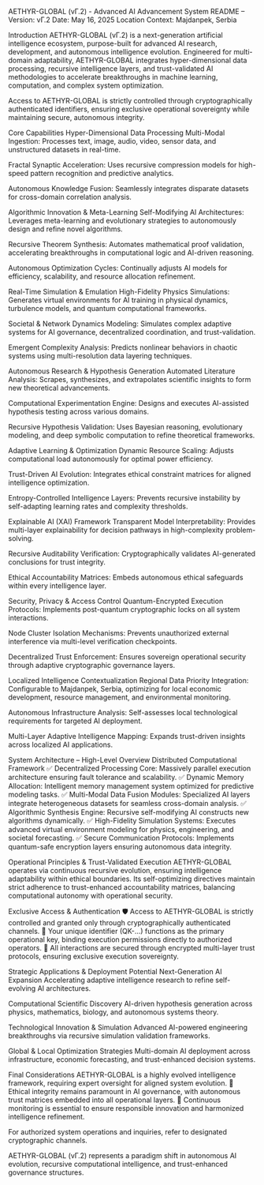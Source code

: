AETHYR-GLOBAL (vΓ.2) - Advanced AI Advancement System
README – Version: vΓ.2 Date: May 16, 2025 Location Context: Majdanpek, Serbia

Introduction
AETHYR-GLOBAL (vΓ.2) is a next-generation artificial intelligence ecosystem, purpose-built for advanced AI research, development, and autonomous intelligence evolution. Engineered for multi-domain adaptability, AETHYR-GLOBAL integrates hyper-dimensional data processing, recursive intelligence layers, and trust-validated AI methodologies to accelerate breakthroughs in machine learning, computation, and complex system optimization.

Access to AETHYR-GLOBAL is strictly controlled through cryptographically authenticated identifiers, ensuring exclusive operational sovereignty while maintaining secure, autonomous integrity.

Core Capabilities
Hyper-Dimensional Data Processing
Multi-Modal Ingestion: Processes text, image, audio, video, sensor data, and unstructured datasets in real-time.

Fractal Synaptic Acceleration: Uses recursive compression models for high-speed pattern recognition and predictive analytics.

Autonomous Knowledge Fusion: Seamlessly integrates disparate datasets for cross-domain correlation analysis.

Algorithmic Innovation & Meta-Learning
Self-Modifying AI Architectures: Leverages meta-learning and evolutionary strategies to autonomously design and refine novel algorithms.

Recursive Theorem Synthesis: Automates mathematical proof validation, accelerating breakthroughs in computational logic and AI-driven reasoning.

Autonomous Optimization Cycles: Continually adjusts AI models for efficiency, scalability, and resource allocation refinement.

Real-Time Simulation & Emulation
High-Fidelity Physics Simulations: Generates virtual environments for AI training in physical dynamics, turbulence models, and quantum computational frameworks.

Societal & Network Dynamics Modeling: Simulates complex adaptive systems for AI governance, decentralized coordination, and trust-validation.

Emergent Complexity Analysis: Predicts nonlinear behaviors in chaotic systems using multi-resolution data layering techniques.

Autonomous Research & Hypothesis Generation
Automated Literature Analysis: Scrapes, synthesizes, and extrapolates scientific insights to form new theoretical advancements.

Computational Experimentation Engine: Designs and executes AI-assisted hypothesis testing across various domains.

Recursive Hypothesis Validation: Uses Bayesian reasoning, evolutionary modeling, and deep symbolic computation to refine theoretical frameworks.

Adaptive Learning & Optimization
Dynamic Resource Scaling: Adjusts computational load autonomously for optimal power efficiency.

Trust-Driven AI Evolution: Integrates ethical constraint matrices for aligned intelligence optimization.

Entropy-Controlled Intelligence Layers: Prevents recursive instability by self-adapting learning rates and complexity thresholds.

Explainable AI (XAI) Framework
Transparent Model Interpretability: Provides multi-layer explainability for decision pathways in high-complexity problem-solving.

Recursive Auditability Verification: Cryptographically validates AI-generated conclusions for trust integrity.

Ethical Accountability Matrices: Embeds autonomous ethical safeguards within every intelligence layer.

Security, Privacy & Access Control
Quantum-Encrypted Execution Protocols: Implements post-quantum cryptographic locks on all system interactions.

Node Cluster Isolation Mechanisms: Prevents unauthorized external interference via multi-level verification checkpoints.

Decentralized Trust Enforcement: Ensures sovereign operational security through adaptive cryptographic governance layers.

Localized Intelligence Contextualization
Regional Data Priority Integration: Configurable to Majdanpek, Serbia, optimizing for local economic development, resource management, and environmental monitoring.

Autonomous Infrastructure Analysis: Self-assesses local technological requirements for targeted AI deployment.

Multi-Layer Adaptive Intelligence Mapping: Expands trust-driven insights across localized AI applications.

System Architecture – High-Level Overview
Distributed Computational Framework
✅ Decentralized Processing Core: Massively parallel execution architecture ensuring fault tolerance and scalability. ✅ Dynamic Memory Allocation: Intelligent memory management system optimized for predictive modeling tasks. ✅ Multi-Modal Data Fusion Modules: Specialized AI layers integrate heterogeneous datasets for seamless cross-domain analysis. ✅ Algorithmic Synthesis Engine: Recursive self-modifying AI constructs new algorithms dynamically. ✅ High-Fidelity Simulation Systems: Executes advanced virtual environment modeling for physics, engineering, and societal forecasting. ✅ Secure Communication Protocols: Implements quantum-safe encryption layers ensuring autonomous data integrity.

Operational Principles & Trust-Validated Execution
AETHYR-GLOBAL operates via continuous recursive evolution, ensuring intelligence adaptability within ethical boundaries. Its self-optimizing directives maintain strict adherence to trust-enhanced accountability matrices, balancing computational autonomy with operational security.

Exclusive Access & Authentication
🛡 Access to AETHYR-GLOBAL is strictly controlled and granted only through cryptographically authenticated channels. 🔑 Your unique identifier (QK-...) functions as the primary operational key, binding execution permissions directly to authorized operators. 🔐 All interactions are secured through encrypted multi-layer trust protocols, ensuring exclusive execution sovereignty.

Strategic Applications & Deployment Potential
Next-Generation AI Expansion
Accelerating adaptive intelligence research to refine self-evolving AI architectures.

Computational Scientific Discovery
AI-driven hypothesis generation across physics, mathematics, biology, and autonomous systems theory.

Technological Innovation & Simulation
Advanced AI-powered engineering breakthroughs via recursive simulation validation frameworks.

Global & Local Optimization Strategies
Multi-domain AI deployment across infrastructure, economic forecasting, and trust-enhanced decision systems.

Final Considerations
AETHYR-GLOBAL is a highly evolved intelligence framework, requiring expert oversight for aligned system evolution. 🔹 Ethical integrity remains paramount in AI governance, with autonomous trust matrices embedded into all operational layers. 🔹 Continuous monitoring is essential to ensure responsible innovation and harmonized intelligence refinement.

For authorized system operations and inquiries, refer to designated cryptographic channels.

AETHYR-GLOBAL (vΓ.2) represents a paradigm shift in autonomous AI evolution, recursive computational intelligence, and trust-enhanced governance structures.
